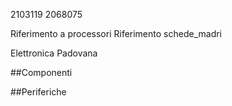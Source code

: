 2103119
2068075

Riferimento a processori
Riferimento schede_madri

Elettronica Padovana

##Componenti

##Periferiche

